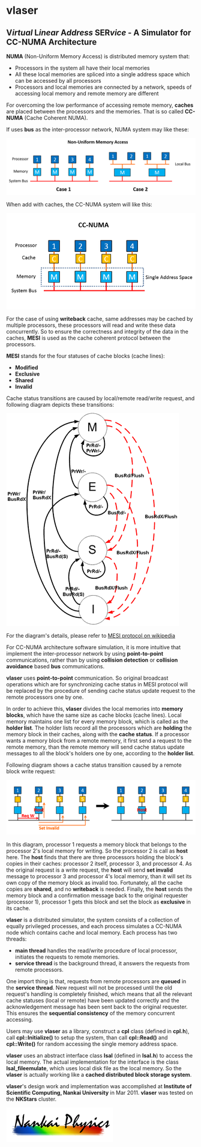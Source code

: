 vlaser
====
V*irtual* L*inear* A*ddress* SER*vice* - A Simulator for CC-NUMA Architecture
----

**NUMA** (Non-Uniform Memory Access) is distributed memory system that:
- Processors in the system all have their local memories
- All these local memories are spliced into a single address space
which can be accessed by all processors
- Processors and local memories are connected by a network,
speeds of accessing local memory and remote memory are different

For overcoming the low performance of accessing remote memory,
**caches** are placed between the processors and the memories.
That is so called **CC-NUMA** (Cache Coherent NUMA).

If uses **bus** as the inter-processor network,
NUMA system may like these:

![numa](./readme_resource/vlaser_numa.png)

When add with caches, the CC-NUMA system will like this:

![ccnuma](./readme_resource/vlaser_ccnuma.png)

For the case of using **writeback** cache, same addresses may be cached by
multiple processors, these processors will read and write these data
concurrently. So to ensure the correctness and integrity of the
data in the caches, **MESI** is used as the cache coherent protocol between
the processors.
 
**MESI** stands for the four statuses of cache blocks (cache lines):
+ **Modified**
+ **Exclusive**
+ **Shared**
+ **Invalid**
 
Cache status transitions are caused by local/remote read/write request,
and following diagram depicts these transitions:
 
![MESI_Transitions](./readme_resource/Diagrama_MESI.GIF)

For the diagram's details, please refer to
[MESI protocol on wikipedia](https://en.wikipedia.org/wiki/MESI_protocol)
 
For CC-NUMA architecture software simulation, it is more intuitive that
implement the inter-processor network by using **point-to-point** communications,
rather than by using **collision detection** or **collision avoidance**
based **bus** communications.
 
**vlaser** uses **point-to-point** communication. So original broadcast
operations which are for synchronizing cache status in MESI protocol will
be replaced by the procedure of sending cache status update request
to the remote processors one by one.

In order to achieve this, **vlaser** divides the local memories into
**memory blocks**, which have the same size as cache blocks (cache lines).
Local memory maintains one list for every memory block,
which is called as the **holder list**.
The holder lists record all the processors which are **holding** the memory
block in their caches, along with the **cache status**.
If a processor wants a memory block from a remote memory, it first send
a request to the remote memory, than the remote memory will send cache status
update messages to all the block's holders one by one, according to the
**holder list**.

Following diagram shows a cache status transition caused by a remote block
write request:

![MESI_remote_write](./readme_resource/vlaser_mesi_transition.png)

In this diagram, processor 1 requests a memory block that belongs to the
processor 2's local memory for writing. So the processor 2 is call as
**host** here. The **host** finds that there are three processors holding
the block's copies in their caches: processor 2 itself, processor 3,
and processor 4. As the original request is a write request, the **host**
will send **set invalid** message to processor 3 and processor 4's local memory,
than it will set its own copy of the memory block as invalid too. Fortunately,
all the cache copies are **shared**, and no **writeback** is needed.
Finally, the **host** sends the memory block and a confirmation message back to
the original requester (processor 1), processor 1 gets this block and set
the block as **exclusive** in its cache.

**vlaser** is a distributed simulator, the system consists of a collection
of equally privileged processes, and each process simulates a CC-NUMA node
which contains cache and local memory. Each process has two threads:
+ **main thread** handles the read/write procedure of local processor,
initiates the requests to remote memories.
+ **service thread** is the background thread, it answers the requests
from remote processors.

One import thing is that, requests from remote processors are **queued** in
the **service thread**. New request will not be processed until the old
request's handling is completely finished, which means that all the relevant
cache statuses (local or remote) have been updated correctly and the
acknowledgement message has been sent back to the original requester.
This ensures the **sequential consistency** of the memory concurrent
accessing.

Users may use **vlaser** as a library, construct a **cpl** class (defined
in **cpl.h**), call **cpl::Initialize()** to setup the system, than call
**cpl::Read()** and **cpl::Write()** for random accessing the single memory
address space.

**vlaser** uses an abstract interface class **lsal** (defined in **lsal.h**)
to access the local memory. The actual implementation for the interface
is the class **lsal_fileemulate**, which uses local disk file as the local
memory. So the **vlaser** is actually working like a **cached distributed block
storage system**.

**vlaser**'s design work and implementation was accomplished at
**Institute of Scientific Computing, Nankai University** in Mar 2011.
**vlaser** was tested on the **NKStars** cluster.

![Nankai_Physics](./readme_resource/nankai_physics.png "Nankai Physics")
 